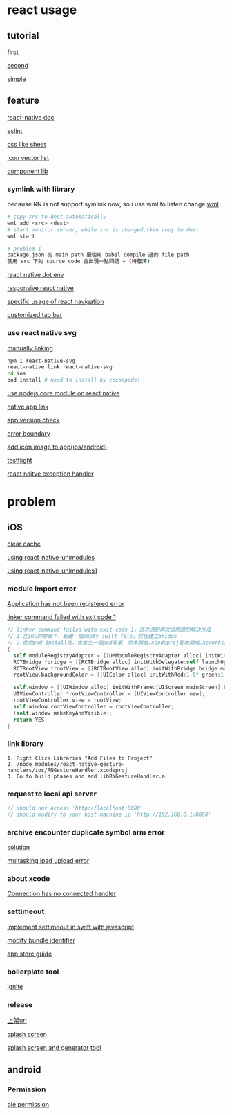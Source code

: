 # react usage
## tutorial
[first](https://ithelp.ithome.com.tw/users/20103341/ironman/1023?page=3)

[second](https://ithelp.ithome.com.tw/articles/10188878)

[simple](https://blog.patw.me/archives/1481/as-f2e-using-react-native-to-develop-app-experience-sharing/)

## feature
[react-native doc](https://reactnavigation.org/docs/en/getting-started.html)

[eslint](https://codeburst.io/setting-up-eslint-and-editorconfig-in-react-native-projects-31b4d9ddd0f6)

[css like sheet](https://github.com/vhpoet/react-native-styling-cheat-sheet)

[icon vector list](https://oblador.github.io/react-native-vector-icons/)

[component lib](https://react-native-training.github.io/react-native-elements/docs/overview.html)

### symlink with library
because RN is not support symlink now, so i use wml to listen change
[wml](https://github.com/wix/wml)

```bash
# copy src to dest automatically
wml add <src> <dest>
# start monitor server, while src is changed,then copy to dest
wml start
```

```bash
# problem 1
package.json 的 main path 要使用 babel compile 過的 file path
使用 src 下的 source code 會出現一點問題 ~ (待釐清)
```

[react native dot env](https://www.reactnativeschool.com/easily-manage-different-environment-configurations-in-react-native)

[responsive react native](https://www.freecodecamp.org/news/how-to-make-your-react-native-app-respond-gracefully-when-the-keyboard-pops-up-7442c1535580/)

[specific usage of react navigation](https://itnext.io/handle-tab-changes-in-react-navigation-v2-faeadc2f2ffe)

[customized tab bar](https://itnext.io/react-native-tab-bar-is-customizable-c3c37dcf711f)

### use react native svg
[manually linking](http://facebook.github.io/react-native/docs/linking-libraries-ios.html#manual-linking)
```bash
npm i react-native-svg
react-native link react-native-svg
cd ios
pod install # need to install by cocoapods!
```

[use nodejs core module on react native](https://www.npmjs.com/package/rn-nodeify)

[native app link](https://github.com/FiberJW/react-native-app-link)

[app version check](https://github.com/kimxogus/react-native-version-check)

[error boundary](https://dotblogs.com.tw/wasichris/2018/01/24/110201)

[add icon image to app(ios/android)](https://medium.com/better-programming/react-native-add-app-icons-and-launch-screens-onto-ios-and-android-apps-3bfbc20b7d4c)

[testflight](https://medium.com/%E5%BD%BC%E5%BE%97%E6%BD%98%E7%9A%84-swift-ios-app-%E9%96%8B%E7%99%BC%E6%95%99%E5%AE%A4/%E6%B8%AC%E8%A9%A6%E5%90%A7-testflight-20f1f77a2ce0)

[react naitve exception handler](https://github.com/master-atul/react-native-exception-handler)

# problem
## iOS
[clear cache](https://medium.com/@abhisheknalwaya/how-to-clear-react-native-cache-c435c258834e)

[using react-native-unimodules](https://github.com/unimodules/react-native-unimodules)

[using react-native-unimodules1](https://gist.github.com/brentvatne/94960dacb343310b76be9cc157d90049/revisions)

### module import error
[Application has not been registered error](https://stackoverflow.com/questions/38340360/react-native-application-has-not-been-registered-error)

[linker command failed with exit code 1](https://www.jianshu.com/p/c39a931f63ad)
```swift
// linker command failed with exit code 1，這次遇到兩次這問題的解決方法
// 1.在iOS的專案下，新建一個empty swift file，然後建立bridge
// 2.使用pod install後，會產生一個pod專案，原本開啟.xcodeproj要改開成.xcworkspace
{
  self.moduleRegistryAdapter = [[UMModuleRegistryAdapter alloc] initWithModuleRegistryProvider:[[UMModuleRegistryProvider alloc] init]];
  RCTBridge *bridge = [[RCTBridge alloc] initWithDelegate:self launchOptions:launchOptions];
  RCTRootView *rootView = [[RCTRootView alloc] initWithBridge:bridge moduleName:@"yourProjectName" initialProperties:nil]; // yourProjectName記得改成自己專案的名字
  rootView.backgroundColor = [[UIColor alloc] initWithRed:1.0f green:1.0f blue:1.0f alpha:1];

  self.window = [[UIWindow alloc] initWithFrame:[UIScreen mainScreen].bounds];
  UIViewController *rootViewController = [UIViewController new];
  rootViewController.view = rootView;
  self.window.rootViewController = rootViewController;
  [self.window makeKeyAndVisible];
  return YES;
}
```
### link library
```
1. Right Click Libraries "Add Files to Project"
2. /node_modules/react-native-gesture-handlers/ios/RNGestureHandler.xcodeproj
3. Go to build phases and add libRNGestureHandler.a

```


### request to local api server
```js
// should not access 'http://localhost:8080'
// should modify to your host machine ip 'http://192.168.0.1:8080'
```

### archive encounter duplicate symbol arm error
[solution](https://github.com/facebook/react-native/issues/12814)

[multasking ipad upload error](https://stackoverflow.com/questions/32559724/ipad-multitasking-support-requires-these-orientations)

### about xcode
[Connection has no connected handler](https://stackoverflow.com/questions/44081674/react-native-connection-has-no-connection-handler-error-meaning)

### settimeout
[implement settimeout in swift with javascript](https://ask.helplib.com/javascript/post_13724104)

[modify bundle identifier](https://stackoverflow.com/questions/36119754/how-to-change-the-bundle-identifier-within-react-native)

[app store guide](https://help.apple.com/app-store-connect/#/dev82a6a9d79)

### boilerplate tool
[ignite](https://github.com/infinitered/ignite)

### release
[上架url](https://appstoreconnect.apple.com)

[splash screen](https://stackoverflow.com/questions/34027270/ios-launch-screen-in-react-native)

[splash screen and generator tool](https://github.com/bamlab/generator-rn-toolbox/tree/master/generators/assets)


## android
### Permission
[ble permission](https://hsiangyu.com/blog/2017/09/04/react-native-permissionsandroid/)